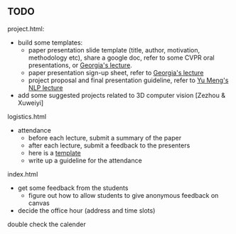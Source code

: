 ## TODO

project.html: 
* build some templates:
    - paper presentation slide template (title, author, motivation, methodology etc), share a google doc, refer to some CVPR oral presentations, or [Georgia's lecture](https://docs.google.com/spreadsheets/d/1TyeekhGqWQhUjdvz3jPoj-NgDZQhp1_I8fCHVlMJE6o/edit?gid=0#gid=0).
    - paper presentation sign-up sheet, refer to [Georgia's lecture](https://docs.google.com/spreadsheets/d/1TyeekhGqWQhUjdvz3jPoj-NgDZQhp1_I8fCHVlMJE6o/edit?gid=0#gid=0)
    - project proposal and final presentation guideline, refer to [Yu Meng's NLP lecture](https://docs.google.com/document/d/1XsQZyOxFHrBDOJhG6W1lfaNhdm_nE50J0gLv4-Yz0jA/edit)
* add some suggested projects related to 3D computer vision [Zezhou & Xuweiyi]


logistics.html
* attendance 
    - before each lecture, submit a summary of the paper
    - after each lecture, submit a feedback to the presenters
    - here is a [template](https://www.overleaf.com/read/kgpdwygzfpdh#b252b0)
    - write up a guideline for the attendance


index.html
* get some feedback from the students
    - figure out how to allow students to give anonymous feedback on canvas
* decide the office hour (address and time slots) 


double check the calender

